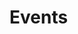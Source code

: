 # Events

<ItemGrid
    title="Map making contests"
    description="Events that challenge map makers to create custom maps in a certain theme"
    dataUrl="https://docs.rocketleaguemapmaking.workers.dev/contests?scheme=actions"
    :action="{ text: 'Show more', totalItems: -1 }"
    :rowSize="1"
    :amount="3"
    :descriptionLength="140"
/>

<style scoped>
:deep(.showcase-item img) {
    max-height: 50%;
}
</style>
